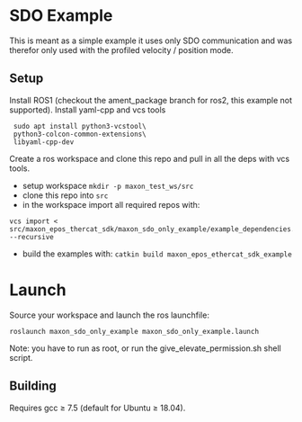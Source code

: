 # SDO Example

This is meant as a simple example it uses only SDO communication and was therefor only used with the profiled velocity /
position mode.

## Setup

Install ROS1 (checkout the ament_package branch for ros2, this example not supported).
Install yaml-cpp and vcs tools

```
 sudo apt install python3-vcstool\
 python3-colcon-common-extensions\
 libyaml-cpp-dev
```

Create a ros workspace and clone this repo and pull in all the deps with vcs tools.

* setup workspace `mkdir -p maxon_test_ws/src`
* clone this repo into `src`
* in the workspace import all required repos with:

```
vcs import < src/maxon_epos_thercat_sdk/maxon_sdo_only_example/example_dependencies.repos --recursive
```

* build the examples with: `catkin build maxon_epos_ethercat_sdk_example`

# Launch

Source your workspace and launch the ros launchfile:

```
roslaunch maxon_sdo_only_example maxon_sdo_only_example.launch
```

Note: you have to run as root, or run the give_elevate_permission.sh shell script.

## Building
Requires gcc ≥ 7.5 (default for Ubuntu ≥ 18.04).
